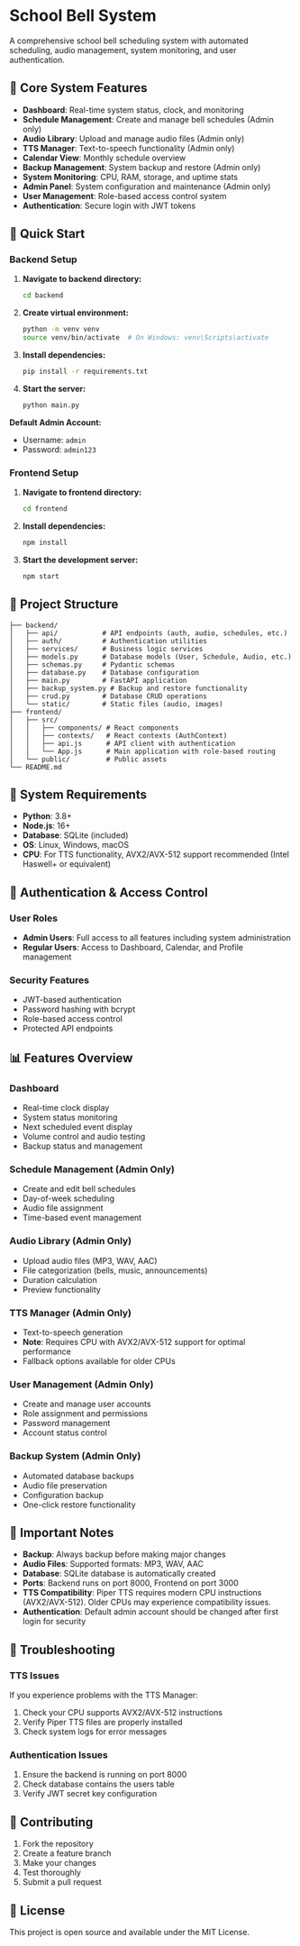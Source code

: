 # School Bell System

A comprehensive school bell scheduling system with automated scheduling, audio management, system monitoring, and user authentication.

## 🎵 **Core System Features**

- **Dashboard**: Real-time system status, clock, and monitoring
- **Schedule Management**: Create and manage bell schedules (Admin only)
- **Audio Library**: Upload and manage audio files (Admin only)
- **TTS Manager**: Text-to-speech functionality (Admin only)
- **Calendar View**: Monthly schedule overview
- **Backup Management**: System backup and restore (Admin only)
- **System Monitoring**: CPU, RAM, storage, and uptime stats
- **Admin Panel**: System configuration and maintenance (Admin only)
- **User Management**: Role-based access control system
- **Authentication**: Secure login with JWT tokens

## 🚀 **Quick Start**

### **Backend Setup**

1. **Navigate to backend directory:**
   ```bash
   cd backend
   ```

2. **Create virtual environment:**
   ```bash
   python -m venv venv
   source venv/bin/activate  # On Windows: venv\Scripts\activate
   ```

3. **Install dependencies:**
   ```bash
   pip install -r requirements.txt
   ```

4. **Start the server:**
   ```bash
   python main.py
   ```

**Default Admin Account:**
- Username: `admin`
- Password: `admin123`

### **Frontend Setup**

1. **Navigate to frontend directory:**
   ```bash
   cd frontend
   ```

2. **Install dependencies:**
   ```bash
   npm install
   ```

3. **Start the development server:**
   ```bash
   npm start
   ```

## 📁 **Project Structure**

```
├── backend/
│   ├── api/           # API endpoints (auth, audio, schedules, etc.)
│   ├── auth/          # Authentication utilities
│   ├── services/      # Business logic services
│   ├── models.py      # Database models (User, Schedule, Audio, etc.)
│   ├── schemas.py     # Pydantic schemas
│   ├── database.py    # Database configuration
│   ├── main.py        # FastAPI application
│   ├── backup_system.py # Backup and restore functionality
│   ├── crud.py        # Database CRUD operations
│   └── static/        # Static files (audio, images)
├── frontend/
│   ├── src/
│   │   ├── components/ # React components
│   │   ├── contexts/   # React contexts (AuthContext)
│   │   ├── api.js      # API client with authentication
│   │   └── App.js      # Main application with role-based routing
│   └── public/         # Public assets
└── README.md
```

## 🔧 **System Requirements**

- **Python**: 3.8+
- **Node.js**: 16+
- **Database**: SQLite (included)
- **OS**: Linux, Windows, macOS
- **CPU**: For TTS functionality, AVX2/AVX-512 support recommended (Intel Haswell+ or equivalent)

## 🔐 **Authentication & Access Control**

### **User Roles**
- **Admin Users**: Full access to all features including system administration
- **Regular Users**: Access to Dashboard, Calendar, and Profile management

### **Security Features**
- JWT-based authentication
- Password hashing with bcrypt
- Role-based access control
- Protected API endpoints

## 📊 **Features Overview**

### **Dashboard**
- Real-time clock display
- System status monitoring
- Next scheduled event display
- Volume control and audio testing
- Backup status and management

### **Schedule Management** (Admin Only)
- Create and edit bell schedules
- Day-of-week scheduling
- Audio file assignment
- Time-based event management

### **Audio Library** (Admin Only)
- Upload audio files (MP3, WAV, AAC)
- File categorization (bells, music, announcements)
- Duration calculation
- Preview functionality

### **TTS Manager** (Admin Only)
- Text-to-speech generation
- **Note**: Requires CPU with AVX2/AVX-512 support for optimal performance
- Fallback options available for older CPUs

### **User Management** (Admin Only)
- Create and manage user accounts
- Role assignment and permissions
- Password management
- Account status control

### **Backup System** (Admin Only)
- Automated database backups
- Audio file preservation
- Configuration backup
- One-click restore functionality

## 🚨 **Important Notes**

- **Backup**: Always backup before making major changes
- **Audio Files**: Supported formats: MP3, WAV, AAC
- **Database**: SQLite database is automatically created
- **Ports**: Backend runs on port 8000, Frontend on port 3000
- **TTS Compatibility**: Piper TTS requires modern CPU instructions (AVX2/AVX-512). Older CPUs may experience compatibility issues.
- **Authentication**: Default admin account should be changed after first login for security

## 🔧 **Troubleshooting**

### **TTS Issues**
If you experience problems with the TTS Manager:
1. Check your CPU supports AVX2/AVX-512 instructions
2. Verify Piper TTS files are properly installed
3. Check system logs for error messages

### **Authentication Issues**
1. Ensure the backend is running on port 8000
2. Check database contains the users table
3. Verify JWT secret key configuration

## 🤝 **Contributing**

1. Fork the repository
2. Create a feature branch
3. Make your changes
4. Test thoroughly
5. Submit a pull request

## 📄 **License**

This project is open source and available under the MIT License.
